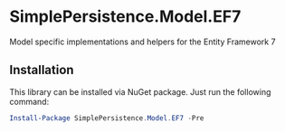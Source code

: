 # SimplePersistence.Model.EF7
Model specific implementations and helpers for the Entity Framework 7

## Installation
This library can be installed via NuGet package. Just run the following command:

```powershell
Install-Package SimplePersistence.Model.EF7 -Pre
```

